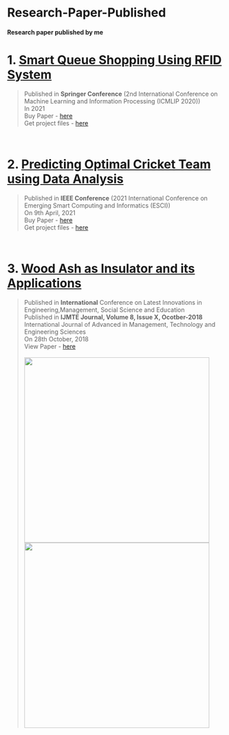 # Research-Paper-Published
#### Research paper published by me


# 1. [Smart Queue Shopping Using RFID System](https://www.springer.com/gp/book/9789813348585)      
> Published in **Springer Conference** (2nd International Conference on Machine Learning and Information Processing (ICMLIP 2020)) <br>
> In 2021 <br>
> Buy Paper - [here](https://www.springer.com/gp/book/9789813348585#aboutBook)  <br>
> Get project files - [here](https://github.com/abhijitgawai/Smart-Queue-Shoping) <br>
<br>

# 2. [Predicting Optimal Cricket Team using Data Analysis](https://ieeexplore.ieee.org/document/9396861)
> Published in **IEEE Conference** (2021 International Conference on Emerging Smart Computing and Informatics (ESCI)) <br>
> On 9th April, 2021<br>
> Buy Paper - [here](https://ieeexplore.ieee.org/document/9396861)  <br>
> Get project files - [here](https://github.com/abhijitgawai/Predecting-Optimal-Cricket-Team-Using-Data-Analysis) <br>

<br>

# 3. [Wood Ash as Insulator and its Applications](http://www.ijamtes.org/VOL-8-ISSUE-10-2018-3/)
> Published in **International** Conference on Latest Innovations in Engineering,Management, Social Science and Education <br>
> Published in **IJMTE Journal, Volume 8, Issue X, Ocotber-2018** International Journal of Advanced in Management, Technology and Engineering Sciences <br>
> On 28th October, 2018<br> 
> View Paper - [here](http://www.ijamtes.org/gallery/268.%20oct%20ijmte%20-%20cw.pdf)   <br> <br>
><img src="https://user-images.githubusercontent.com/45332512/132317997-801265db-bc5a-4f22-b791-b5495b381d1b.png" width="430"/> <img src="https://user-images.githubusercontent.com/45332512/132318052-d30dfb0a-81ea-42d3-be76-32fe08409fcb.png" width="430"/>
